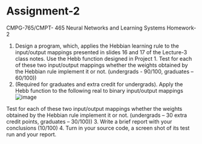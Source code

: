 # Assignment-2
CMPG-765/CMPT- 465 Neural Networks and Learning Systems
Homework-2
1. Design a program, which, applies the Hebbian learning rule to the input/output mappings
presented in slides 16 and 17 of the Lecture-3 class notes. Use the Hebb function designed in
Project 1. Test for each of these two input/output mappings whether the weights obtained by the
Hebbian rule implement it or not. (undergrads - 90/100, graduates – 60/100))
2. (Required for graduates and extra credit for undergrads). Apply the Hebb function to the
following real to binary input/output mappings
![image](https://github.com/giovanni-casonato/Assignment-2/assets/120608584/af965f04-85b7-4ca9-888a-8762a32c8c3a)

Test for each of these two input/output mappings whether the weights obtained by the Hebbian
rule implement it or not. (undergrads – 30 extra credit points, graduates – 30/100))
3. Write a brief report with your conclusions (10/100)
4. Turn in your source code, a screen shot of its test run and your report.
